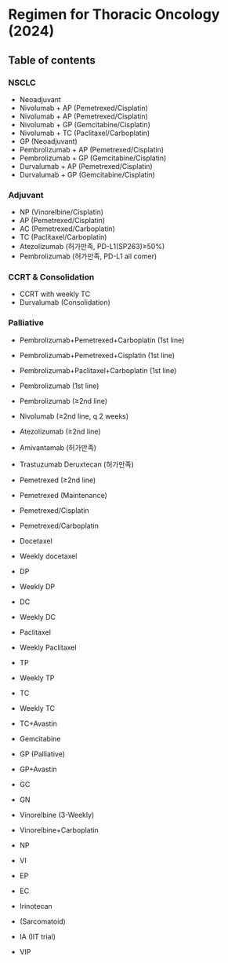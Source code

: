 # Regimen for Thoracic Oncology (2024)

## Table of contents
### NSCLC
- Neoadjuvant
- Nivolumab + AP (Pemetrexed/Cisplatin)
- Nivolumab + AP (Pemetrexed/Cisplatin)
- Nivolumab + GP (Gemcitabine/Cisplatin)
- Nivolumab + TC (Paclitaxel/Carboplatin)
- GP (Neoadjuvant)
- Pembrolizumab + AP (Pemetrexed/Cisplatin)
- Pembrolizumab + GP (Gemcitabine/Cisplatin)
- Durvalumab + AP (Pemetrexed/Cisplatin)
- Durvalumab + GP (Gemcitabine/Cisplatin)

### Adjuvant
- NP (Vinorelbine/Cisplatin)
- AP (Pemetrexed/Cisplatin)
- AC (Pemetrexed/Carboplatin)
- TC (Paclitaxel/Carboplatin)
- Atezolizumab (허가만족, PD-L1(SP263)≥50%)
- Pembrolizumab (허가만족, PD-L1 all comer)

### CCRT & Consolidation
- CCRT with weekly TC
- Durvalumab (Consolidation)


### Palliative

- Pembrolizumab+Pemetrexed+Carboplatin (1st line)
- Pembrolizumab+Pemetrexed+Cisplatin (1st line)
- Pembrolizumab+Paclitaxel+Carboplatin (1st line)

- Pembrolizumab (1st line)
- Pembrolizumab (≥2nd line)
- Nivolumab (≥2nd line, q 2 weeks)
- Atezolizumab (≥2nd line)

- Amivantamab (허가만족)

- Trastuzumab Deruxtecan (허가만족)

- Pemetrexed (≥2nd line)
- Pemetrexed (Maintenance)
- Pemetrexed/Cisplatin
- Pemetrexed/Carboplatin

- Docetaxel
- Weekly docetaxel
- DP
- Weekly DP
- DC
- Weekly DC

- Paclitaxel      
- Weekly Paclitaxel       
- TP              
- Weekly TP
- TC              
- Weekly TC 
- TC+Avastin
 
- Gemcitabine    
- GP (Palliative)
- GP+Avastin     
- GC             
- GN

- Vinorelbine (3-Weekly)
- Vinorelbine+Carboplatin        
- NP       
- VI

- EP          
- EC               
- Irinotecan

- (Sarcomatoid)                  
- IA (IIT trial)         
- VIP

